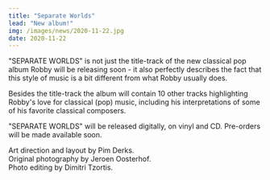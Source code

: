```yaml
---
title: "Separate Worlds"
lead: "New album!"
img: /images/news/2020-11-22.jpg
date: 2020-11-22
---
```


<p>"SEPARATE WORLDS" is not just the title-track of the new classical pop album Robby will be releasing soon - it also perfectly describes the fact that this style of music is a bit different from what Robby usually does.</p>

<p>Besides the title-track the album will contain 10 other tracks highlighting Robby's love for classical (pop) music, including his interpretations of some of his favorite classical composers.</p>

<p>"SEPARATE WORLDS" will be released digitally, on vinyl and CD.  Pre-orders will be made available soon.</p>

<p>Art direction and layout by Pim Derks.<br />
Original photography by Jeroen Oosterhof.<br />
Photo editing by Dimitri Tzortis.</p>